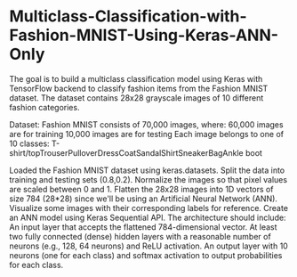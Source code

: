 # Multiclass-Classification-with-Fashion-MNIST-Using-Keras-ANN-Only
The goal is to build a multiclass classification model using Keras with TensorFlow backend to classify fashion items from the Fashion MNIST dataset. The dataset contains 28x28 grayscale images of 10 different fashion categories.

Dataset:
Fashion MNIST consists of 70,000 images, where:
60,000 images are for training
10,000 images are for testing
Each image belongs to one of 10 classes:
T-shirt/topTrouserPulloverDressCoatSandalShirtSneakerBagAnkle boot

Loaded the Fashion MNIST dataset using keras.datasets.
Split the data into training and testing sets (0.8,0.2).
Normalize the images so that pixel values are scaled between 0 and 1.
Flatten the 28x28 images into 1D vectors of size 784 (28*28) since we'll be using an Artificial Neural Network (ANN).
Visualize some images with their corresponding labels for reference.
Create an ANN model using Keras Sequential API.
The architecture should include:
An input layer that accepts the flattened 784-dimensional vector.
At least two fully connected (dense) hidden layers with a reasonable number of neurons (e.g., 128, 64 neurons) and ReLU activation.
An output layer with 10 neurons (one for each class) and softmax activation to output probabilities for each class.
